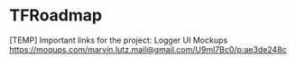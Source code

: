 TFRoadmap
=========

[TEMP]
Important links for the project:
Logger UI Mockups
https://moqups.com/marvin.lutz.mail@gmail.com/U9ml7Bc0/p:ae3de248c